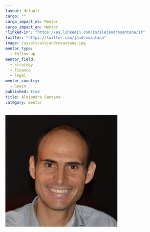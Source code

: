 ```yaml
---
layout: default
cargo: ""
cargo_impact_es: Mentor
cargo_impact_en: Mentor
"linked-in": "https://es.linkedin.com/in/alejandrosantana/it"
twitter: "https://twitter.com/jandrosantana"
image: /assets/alejandrosantana.jpg
mentor_type: 
  - follow_up
mentor_field: 
  - strategy
  - finance
  - legal
mentor_country: 
  - Spain
published: true
title: Alejandro Santana
category: mentor
---
```


![alejandrosantana.jpg](/assets/alejandrosantana.jpg)
